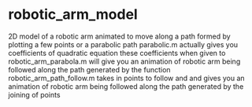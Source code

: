 # robotic_arm_model
2D model of a robotic arm animated to move along a path formed by plotting a few points or a parabolic path
parabolic.m actually gives you coefficients of quadratic equation
these coefficients when given to robotic_arm_parabola.m will give you an animation of robotic arm being followed along the path generated by the function
robotic_arm_path_follow.m takes in points to follow and and gives you an animation of robotic arm being followed along the path generated by the joining of points
